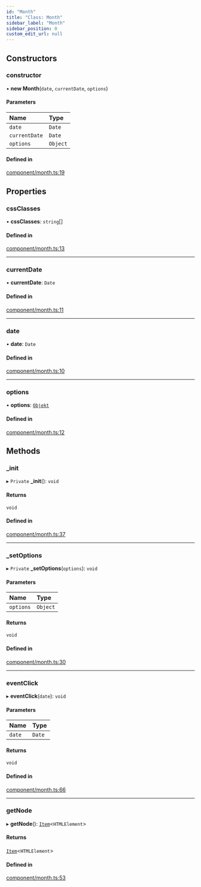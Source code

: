 ```yaml
---
id: "Month"
title: "Class: Month"
sidebar_label: "Month"
sidebar_position: 0
custom_edit_url: null
---
```


## Constructors

### constructor

• **new Month**(`date`, `currentDate`, `options`)

#### Parameters

| Name | Type |
| :------ | :------ |
| `date` | `Date` |
| `currentDate` | `Date` |
| `options` | `Object` |

#### Defined in

[component/month.ts:19](https://github.com/siposdani87/sui-js/blob/0385915/src/component/month.ts#L19)

## Properties

### cssClasses

• **cssClasses**: `string`[]

#### Defined in

[component/month.ts:13](https://github.com/siposdani87/sui-js/blob/0385915/src/component/month.ts#L13)

___

### currentDate

• **currentDate**: `Date`

#### Defined in

[component/month.ts:11](https://github.com/siposdani87/sui-js/blob/0385915/src/component/month.ts#L11)

___

### date

• **date**: `Date`

#### Defined in

[component/month.ts:10](https://github.com/siposdani87/sui-js/blob/0385915/src/component/month.ts#L10)

___

### options

• **options**: [`Objekt`](Objekt.md)

#### Defined in

[component/month.ts:12](https://github.com/siposdani87/sui-js/blob/0385915/src/component/month.ts#L12)

## Methods

### \_init

▸ `Private` **_init**(): `void`

#### Returns

`void`

#### Defined in

[component/month.ts:37](https://github.com/siposdani87/sui-js/blob/0385915/src/component/month.ts#L37)

___

### \_setOptions

▸ `Private` **_setOptions**(`options`): `void`

#### Parameters

| Name | Type |
| :------ | :------ |
| `options` | `Object` |

#### Returns

`void`

#### Defined in

[component/month.ts:30](https://github.com/siposdani87/sui-js/blob/0385915/src/component/month.ts#L30)

___

### eventClick

▸ **eventClick**(`date`): `void`

#### Parameters

| Name | Type |
| :------ | :------ |
| `date` | `Date` |

#### Returns

`void`

#### Defined in

[component/month.ts:66](https://github.com/siposdani87/sui-js/blob/0385915/src/component/month.ts#L66)

___

### getNode

▸ **getNode**(): [`Item`](Item.md)<`HTMLElement`\>

#### Returns

[`Item`](Item.md)<`HTMLElement`\>

#### Defined in

[component/month.ts:53](https://github.com/siposdani87/sui-js/blob/0385915/src/component/month.ts#L53)
